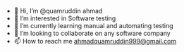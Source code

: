 - 👋 Hi, I’m @quamruddin ahmad
- 👀 I’m interested in Software testing
- 🌱 I’m currently learning manual and automating testing
- 💞️ I’m looking to collaborate on any software company
- 📫 How to reach me ahmadquamruddin999@gmail.com

<!---
quamruddin/quamruddin is a ✨ special ✨ repository because its `README.md` (this file) appears on your GitHub profile.
You can click the Preview link to take a look at your changes.
--->
